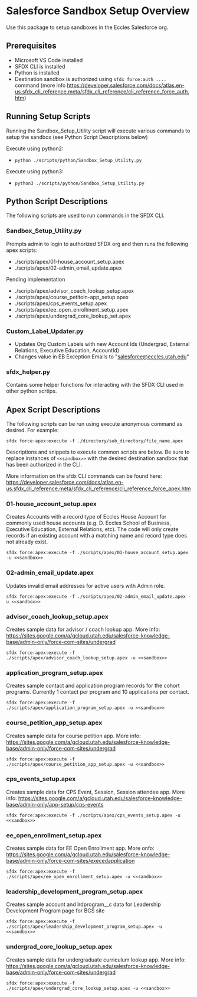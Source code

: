 # Salesforce Sandbox Setup Overview

Use this package to setup sandboxes in the Eccles Salesforce org.

## Prerequisites

- Microsoft VS Code installed
- SFDX CLI is installed
- Python is installed
- Destination sandbox is authorized using `sfdx force:auth ....` command (more info https://developer.salesforce.com/docs/atlas.en-us.sfdx_cli_reference.meta/sfdx_cli_reference/cli_reference_force_auth.htm)

## Running Setup Scripts

Running the Sandbox_Setup_Utility script will execute various commands to setup the sandbox (see Python Script Descriptions below)

Execute using python2:

- `python ./scripts/python/Sandbox_Setup_Utility.py`

Execute using python3:

- `python3 ./scripts/python/Sandbox_Setup_Utility.py`

## Python Script Descriptions

The following scripts are used to run commands in the SFDX CLI.

### Sandbox_Setup_Utility.py

Prompts admin to login to authorized SFDX org and then runs the following apex scripts:

- ./scripts/apex/01-house_account_setup.apex
- ./scripts/apex/02-admin_email_update.apex

Pending implementation

- ./scripts/apex/advisor_coach_lookup_setup.apex
- ./scripts/apex/course_petitoin-app_setup.apex
- ./scripts/apex/cps_events_setup.apex
- ./scripts/apex/ee_open_enrollment_setup.apex
- ./scripts/apex/undergrad_core_lookup_set.apex

### Custom_Label_Updater.py

- Updates Org Custom Labels with new Account Ids (Undergrad, External Relations, Executive Education, AccountId)
- Changes value in EB Exception Emails to "salesforce@eccles.utah.edu"

### sfdx_helper.py

Contains some helper functions for interacting with the SFDX CLI used in other python scrtips.

## Apex Script Descriptions

The following scripts can be run using execute anonymous command as desired. For example:

`sfdx force:apex:execute -f ./directory/sub_directory/file_name.apex`

Descriptions and snippets to execute common scripts are below. Be sure to replace instances of `<<sandbox>>` with the desired destination sandbox that has been authorized in the CLI.

More information on the sfdx CLI commands can be found here: https://developer.salesforce.com/docs/atlas.en-us.sfdx_cli_reference.meta/sfdx_cli_reference/cli_reference_force_apex.htm

### 01-house_account_setup.apex

Creates Accounts with a record type of Eccles House Account for commonly used house accounts (e.g. D. Eccles School of Business, Executive Education, External Relations, etc). The code will only create records if an existing account with a matching name and record type does not already exist.

`sfdx force:apex:execute -f ./scripts/apex/01-house_account_setup.apex -u <<sandbox>>`

### 02-admin_email_update.apex

Updates invalid email addresses for active users with Admin role.

`sfdx force:apex:execute -f ./scripts/apex/02-admin_email_update.apex -u <<sandbox>>`

### advisor_coach_lookup_setup.apex

Creates sample data for advisor / coach lookup app. More info: https://sites.google.com/a/gcloud.utah.edu/salesforce-knowledge-base/admin-only/force-com-sites/undergrad

`sfdx force:apex:execute -f ./scripts/apex/advisor_coach_lookup_setup.apex -u <<sandbox>>`

### application_program_setup.apex

Creates sample contact and application program records for the cohort programs. Currently 1 contact per program and 10 applications per contact.

`sfdx force:apex:execute -f ./scripts/apex/application_program_setup.apex -u <<sandbox>>`

### course_petition_app_setup.apex

Creates sample data for course petition app. More info: https://sites.google.com/a/gcloud.utah.edu/salesforce-knowledge-base/admin-only/force-com-sites/undergrad

`sfdx force:apex:execute -f ./scripts/apex/course_petition_app_setup.apex -u <<sandbox>>`

### cps_events_setup.apex

Creates sample data for CPS Event, Session, Session attendee app. More info: https://sites.google.com/a/gcloud.utah.edu/salesforce-knowledge-base/admin-only/app-setup/cps-events

`sfdx force:apex:execute -f ./scripts/apex/cps_events_setup.apex -u <<sandbox>>`

### ee_open_enrollment_setup.apex

Creates sample data for EE Open Enrollment app. More onfo: https://sites.google.com/a/gcloud.utah.edu/salesforce-knowledge-base/admin-only/force-com-sites/execedapplication

`sfdx force:apex:execute -f ./scripts/apex/ee_open_enrollment_setup.apex -u <<sandbox>>`


### leadership_development_program_setup.apex

Creates sample account and lrdprogram__c data for Leadership Development Program page for BCS site

`sfdx force:apex:execute -f ./scripts/apex/leadership_development_program_setup.apex -u <<sandbox>>`

### undergrad_core_lookup_setup.apex

Creates sample data for undergraduate curriculum lookup app. More info: https://sites.google.com/a/gcloud.utah.edu/salesforce-knowledge-base/admin-only/force-com-sites/undergrad

`sfdx force:apex:execute -f ./scripts/apex/undergrad_core_lookup_setup.apex -u <<sandbox>>`
